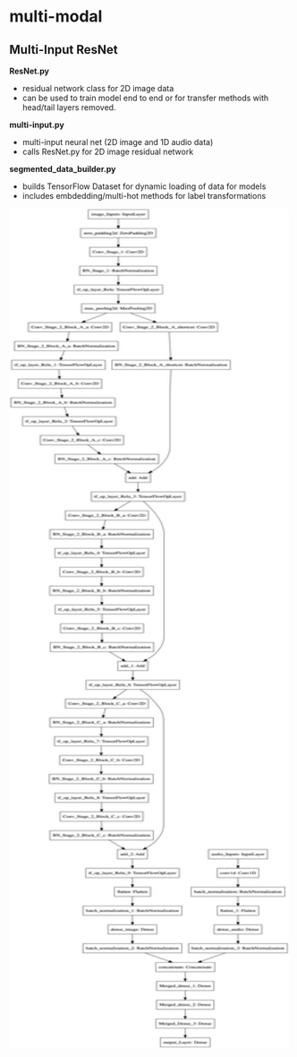 # multi-modal

## Multi-Input ResNet

**ResNet.py**
  - residual network class for 2D image data 
  - can be used to train model end to end or for transfer methods with head/tail layers removed. 

**multi-input.py**
  - multi-input neural net (2D image and 1D audio data)
  - calls ResNet.py for 2D image residual network 

**segmented_data_builder.py**
  - builds TensorFlow Dataset for dynamic loading of data for models 
  - includes embdedding/multi-hot methods for label transformations 
  
<!--  ![Image description](multi_model.png =500x2000)-->
  <img src="multi_model.png" alt="model_graph" width="500" height="1500" class="center"/>

